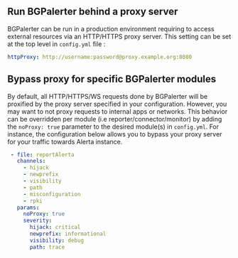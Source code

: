 ## Run BGPalerter behind a proxy server
BGPalerter can be run in a production environment requiring to access external resources via an HTTP/HTTPS proxy server.
This setting can be set at the top level in `config.yml` file :

```yaml
httpProxy: http://username:password@proxy.example.org:8080
```

## Bypass proxy for specific BGPalerter modules

By default, all HTTP/HTTPS/WS requests done by BGPalerter will be proxified by the proxy server specified in your configuration. However, you may want to not proxy requests to internal apps or networks. This behavior can be overridden per module (i.e reporter/connector/monitor) by adding the `noProxy: true` parameter to the desired module(s) in `config.yml`.
For instance, the configuration below allows you to bypass your proxy server for your traffic towards Alerta instance.


```yaml
 - file: reportAlerta
   channels:
     - hijack
     - newprefix
     - visibility
     - path
     - misconfiguration
     - rpki
   params:
     noProxy: true
     severity:
       hijack: critical
       newprefix: informational
       visibility: debug
       path: trace
```